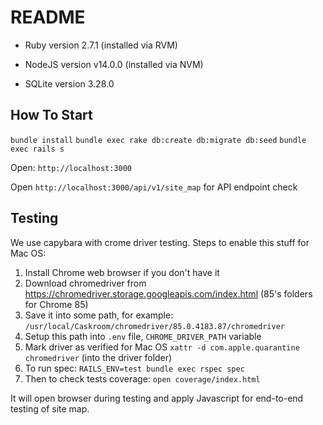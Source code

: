 # README

* Ruby version
2.7.1 (installed via RVM)

* NodeJS version
v14.0.0 (installed via NVM)

* SQLite version
3.28.0

## How To Start

`bundle install`
`bundle exec rake db:create db:migrate db:seed`
`bundle exec rails s`

Open: `http://localhost:3000`

Open `http://localhost:3000/api/v1/site_map` for API endpoint check


## Testing

We use capybara with crome driver testing. Steps to enable this stuff for Mac OS:

1) Install Chrome web browser if you don't have it
2) Download chromedriver from https://chromedriver.storage.googleapis.com/index.html (85's folders for Chrome 85)
3) Save it into some path, for example:
`/usr/local/Caskroom/chromedriver/85.0.4183.87/chromedriver`
4) Setup this path into `.env` file, `CHROME_DRIVER_PATH` variable
5) Mark driver as verified for Mac OS `xattr -d com.apple.quarantine chromedriver` (into the driver folder)
6) To run spec:
`RAILS_ENV=test bundle exec rspec spec`
7) Then to check tests coverage:
`open coverage/index.html`

It will open browser during testing and apply Javascript for end-to-end testing of site map.
